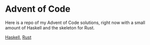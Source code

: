 # Advent of Code

Here is a repo of my Advent of Code solutions, right now with a 
small amount of Haskell and the skeleton for Rust.

[Haskell](https://github.com/KripkesBeard/AoC/tree/master/Haskell/AoC), 
[Rust](https://github.com/KripkesBeard/AoC/tree/master/Rust/aoc)
